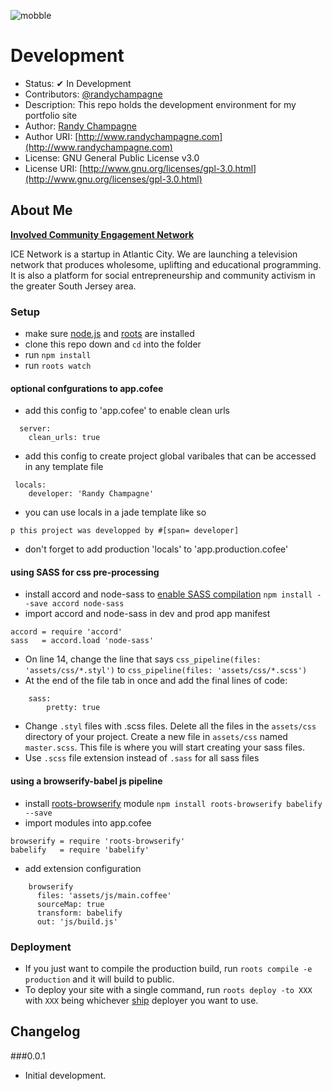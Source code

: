 ![mobble](http://cloud.scott.ee/images/mobble.png)

# Development

* Status: ✔ In Development
* Contributors: [@randychampagne](http://twitter.com/randychampagne)
* Description: This repo holds the development environment for my portfolio site
* Author: [Randy Champagne](http://www.randychampagne.com)
* Author URI: [http://www.randychampagne.com](http://www.randychampagne.com)
* License: GNU General Public License v3.0
* License URI: [http://www.gnu.org/licenses/gpl-3.0.html](http://www.gnu.org/licenses/gpl-3.0.html)




## About Me

**[Involved Community Engagement Network](http://icenetworktv.github.io/)**

ICE Network is a startup in Atlantic City. We are launching a television network that produces wholesome, uplifting and educational programming. It is also a platform for social entrepreneurship and community activism in the greater South Jersey area.




### Setup

- make sure [node.js](http://nodejs.org) and [roots](http://roots.cx) are installed
- clone this repo down and `cd` into the folder
- run `npm install`
- run `roots watch`




#### optional confgurations to app.cofee

- add this config to 'app.cofee' to enable clean urls
```
  server:
    clean_urls: true
```
- add this config to create project global varibales that can be accessed in any template file
```
 locals:
    developer: 'Randy Champagne'
```
- you can use locals in a jade template like so
```
p this project was developped by #[span= developer]
```
- don't forget to add production 'locals' to 'app.production.cofee'




#### using SASS for css pre-processing

- install accord and node-sass to [enable SASS compilation](https://github.com/jenius/accord/issues/108) ```npm install --save accord node-sass```
- import accord and node-sass in dev and prod app manifest 
```
accord = require 'accord'
sass   = accord.load 'node-sass'
```
- On line 14, change the line that says ```css_pipeline(files: 'assets/css/*.styl')``` to ```css_pipeline(files: 'assets/css/*.scss')```
- At the end of the file tab in once and add the final lines of code:
```
	sass:
		pretty: true
```
- Change `.styl` files with .scss files. Delete all the files in the `assets/css` directory of your project. Create a new file in `assets/css` named `master.scss`. This file is where you will start creating your sass files.
- Use `.scss` file extension instead of `.sass` for all sass files




#### using a browserify-babel js pipeline

- install [roots-browserify](https://github.com/carrot/roots-browserify) module `npm install roots-browserify babelify --save`
- import modules into app.cofee 
```
browserify = require 'roots-browserify'
babelify   = require 'babelify'
```
- add extension configuration
```
    browserify
      files: 'assets/js/main.coffee'
      sourceMap: true
      transform: babelify
      out: 'js/build.js'
```




### Deployment

- If you just want to compile the production build, run `roots compile -e production` and it will build to public.
- To deploy your site with a single command, run `roots deploy -to XXX` with `XXX` being whichever [ship](https://github.com/carrot/ship#usage) deployer you want to use.




## Changelog

###0.0.1
* Initial development.